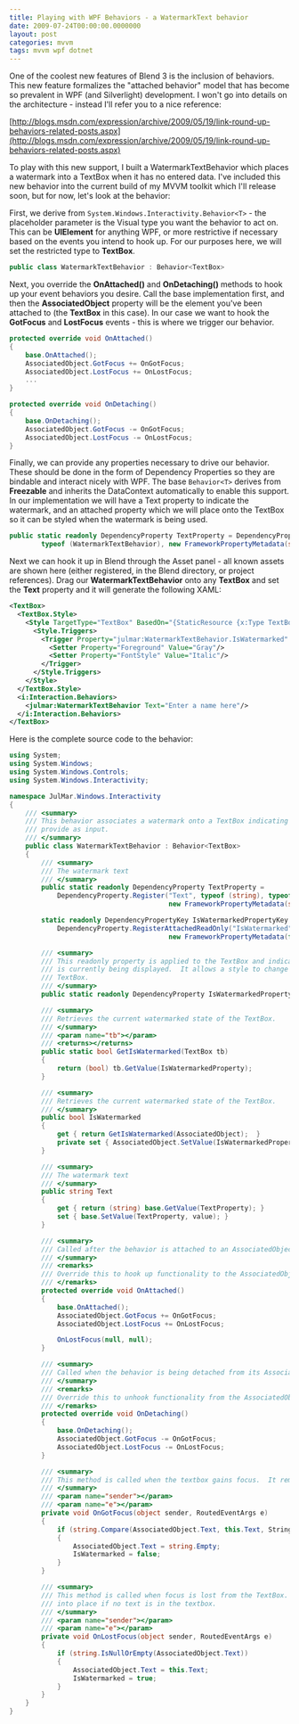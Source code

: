 ```yaml
---
title: Playing with WPF Behaviors - a WatermarkText behavior
date: 2009-07-24T00:00:00.0000000
layout: post
categories: mvvm
tags: mvvm wpf dotnet
---
```


One of the coolest new features of Blend 3 is the inclusion of behaviors. This new feature formalizes the "attached behavior" model that has become so prevalent in WPF (and Silverlight) development.  I won't go into details on the architecture - instead I'll refer you to a nice reference:

[http://blogs.msdn.com/expression/archive/2009/05/19/link-round-up-behaviors-related-posts.aspx](http://blogs.msdn.com/expression/archive/2009/05/19/link-round-up-behaviors-related-posts.aspx)

To play with this new support, I built a WatermarkTextBehavior which places a watermark into a TextBox when it has no entered data.  I've included this new behavior into the current build of my MVVM toolkit which I'll release soon, but for now, let's look at the behavior:

First, we derive from `System.Windows.Interactivity.Behavior<T>` - the placeholder parameter is the Visual type you want the behavior to act on.  This can be **UIElement** for anything WPF, or more restrictive if necessary based on the events you intend to hook up.  For our purposes here, we will set the restricted type to **TextBox**.

```csharp
public class WatermarkTextBehavior : Behavior<TextBox>
```

Next, you override the **OnAttached()** and **OnDetaching()** methods to hook up your event behaviors you desire.  Call the base implementation first, and then the **AssociatedObject** property will be the element you've been attached to (the **TextBox** in this case).  In our case we want to hook the **GotFocus** and **LostFocus** events - this is where we trigger our behavior.

```csharp
protected override void OnAttached()
{
    base.OnAttached();
    AssociatedObject.GotFocus += OnGotFocus;
    AssociatedObject.LostFocus += OnLostFocus;
    ...  
}

protected override void OnDetaching()
{  
    base.OnDetaching();  
    AssociatedObject.GotFocus -= OnGotFocus;  
    AssociatedObject.LostFocus -= OnLostFocus;  
}
```

Finally, we can provide any properties necessary to drive our behavior.  These should be done in the form of Dependency Properties so they are bindable and interact nicely with WPF.  The base `Behavior<T>` derives from **Freezable** and inherits the DataContext automatically to enable this support.  In our implementation we will have a Text property to indicate the watermark, and an attached property which we will place onto the TextBox so it can be styled when the watermark is being used.

```csharp
public static readonly DependencyProperty TextProperty = DependencyProperty.Register("Text", typeof (string), 
        typeof (WatermarkTextBehavior), new FrameworkPropertyMetadata(string.Empty));
```

Next we can hook it up in Blend through the Asset panel - all known assets are shown here (either registered, in the Blend directory, or project references).  Drag our **WatermarkTextBehavior** onto any **TextBox** and set the **Text** property and it will generate the following XAML:

```xml
<TextBox>
  <TextBox.Style>
    <Style TargetType="TextBox" BasedOn="{StaticResource {x:Type TextBox}}">
      <Style.Triggers>
        <Trigger Property="julmar:WatermarkTextBehavior.IsWatermarked" Value="True">
          <Setter Property="Foreground" Value="Gray"/>
          <Setter Property="FontStyle" Value="Italic"/>
        </Trigger>
      </Style.Triggers>
    </Style>
  </TextBox.Style>
  <i:Interaction.Behaviors>
    <julmar:WatermarkTextBehavior Text="Enter a name here"/>
  </i:Interaction.Behaviors>
</TextBox>
```

Here is the complete source code to the behavior:

```csharp
using System;
using System.Windows;
using System.Windows.Controls;
using System.Windows.Interactivity;

namespace JulMar.Windows.Interactivity
{
    /// <summary>
    /// This behavior associates a watermark onto a TextBox indicating what the user should
    /// provide as input.
    /// </summary>
    public class WatermarkTextBehavior : Behavior<TextBox>
    {
        /// <summary>
        /// The watermark text
        /// </summary>
        public static readonly DependencyProperty TextProperty =
            DependencyProperty.Register("Text", typeof (string), typeof (WatermarkTextBehavior),
                                        new FrameworkPropertyMetadata(string.Empty));

        static readonly DependencyPropertyKey IsWatermarkedPropertyKey =
            DependencyProperty.RegisterAttachedReadOnly("IsWatermarked", typeof(bool), typeof(WatermarkTextBehavior), 
                                        new FrameworkPropertyMetadata(false));

        /// <summary>
        /// This readonly property is applied to the TextBox and indicates whether the watermark
        /// is currently being displayed.  It allows a style to change the visual appearanve of the
        /// TextBox.
        /// </summary>
        public static readonly DependencyProperty IsWatermarkedProperty = IsWatermarkedPropertyKey.DependencyProperty;

        /// <summary>
        /// Retrieves the current watermarked state of the TextBox.
        /// </summary>
        /// <param name="tb"></param>
        /// <returns></returns>
        public static bool GetIsWatermarked(TextBox tb)
        {
            return (bool) tb.GetValue(IsWatermarkedProperty);
        }

        /// <summary>
        /// Retrieves the current watermarked state of the TextBox.
        /// </summary>
        public bool IsWatermarked
        {
            get { return GetIsWatermarked(AssociatedObject);  }    
            private set { AssociatedObject.SetValue(IsWatermarkedPropertyKey, value);}
        }

        /// <summary>
        /// The watermark text
        /// </summary>
        public string Text
        {
            get { return (string) base.GetValue(TextProperty); }
            set { base.SetValue(TextProperty, value); }
        }

        /// <summary>
        /// Called after the behavior is attached to an AssociatedObject.
        /// </summary>
        /// <remarks>
        /// Override this to hook up functionality to the AssociatedObject.
        /// </remarks>
        protected override void OnAttached()
        {
            base.OnAttached();
            AssociatedObject.GotFocus += OnGotFocus;
            AssociatedObject.LostFocus += OnLostFocus;

            OnLostFocus(null, null);
        }

        /// <summary>
        /// Called when the behavior is being detached from its AssociatedObject, but before it has actually occurred.
        /// </summary>
        /// <remarks>
        /// Override this to unhook functionality from the AssociatedObject.
        /// </remarks>
        protected override void OnDetaching()
        {
            base.OnDetaching();
            AssociatedObject.GotFocus -= OnGotFocus;
            AssociatedObject.LostFocus -= OnLostFocus;
        }

        /// <summary>
        /// This method is called when the textbox gains focus.  It removes the watermark.
        /// </summary>
        /// <param name="sender"></param>
        /// <param name="e"></param>
        private void OnGotFocus(object sender, RoutedEventArgs e)
        {
            if (string.Compare(AssociatedObject.Text, this.Text, StringComparison.OrdinalIgnoreCase) == 0)
            {
                AssociatedObject.Text = string.Empty;
                IsWatermarked = false;
            }
        }

        /// <summary>
        /// This method is called when focus is lost from the TextBox.  It puts the watermark
        /// into place if no text is in the textbox.
        /// </summary>
        /// <param name="sender"></param>
        /// <param name="e"></param>
        private void OnLostFocus(object sender, RoutedEventArgs e)
        {
            if (string.IsNullOrEmpty(AssociatedObject.Text))
            {
                AssociatedObject.Text = this.Text;
                IsWatermarked = true;
            }
        }
    }
}
```
